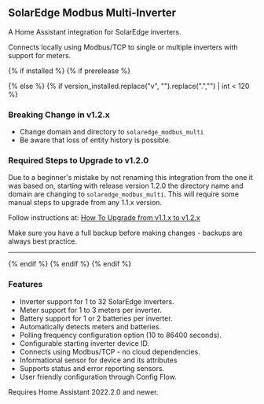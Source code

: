 ## SolarEdge Modbus Multi-Inverter

A Home Assistant integration for SolarEdge inverters.

Connects locally using Modbus/TCP to single or multiple inverters with support for meters.

{% if installed %}
{% if prerelease %}

{% else %}
{% if version_installed.replace("v", "").replace(".","") | int < 120 %}

### Breaking Change in v1.2.x
* Change domain and directory to `solaredge_modbus_multi`
* Be aware that loss of entity history is possible.

### Required Steps to Upgrade to v1.2.0

Due to a beginner's mistake by not renaming this integration from the one it was based on, starting with release version 1.2.0 the directory name and domain are changing to `solaredge_modbus_multi`. This will require some manual steps to upgrade from any 1.1.x version.

Follow instructions at: [How To Upgrade from v1.1.x to v1.2.x](https://github.com/WillCodeForCats/solaredge-modbus-multi/wiki/How-To-Upgrade-from-v1.1.x-to-v1.2.x)

Make sure you have a full backup before making changes - backups are always best practice.

---
{% endif %}
{% endif %}
{% endif %}

### Features
* Inverter support for 1 to 32 SolarEdge inverters.
* Meter support for 1 to 3 meters per inverter.
* Battery support for 1 or 2 batteries per inverter.
* Automatically detects meters and batteries.
* Polling frequency configuration option (10 to 86400 seconds).
* Configurable starting inverter device ID.
* Connects using Modbus/TCP - no cloud dependencies.
* Informational sensor for device and its attributes
* Supports status and error reporting sensors.
* User friendly configuration through Config Flow.

Requires Home Assistant 2022.2.0 and newer.
